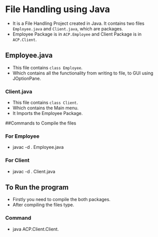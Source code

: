 # File Handling using Java
- It is a File Handling Project created in Java. It contains two files `Employee.java` and `Client.java`, which are packages.
- Employee Package is in `ACP.Employee` and Client Package is in `ACP.Client`.
## Employee.java
- This file contains `class Employee`.
- Which contains all the functionality from writing to file, to GUI using JOptionPane.
### Client.java
- This file contains `class Client`.
- Which contains the Main menu.
- It Imports the Employee Package.

##Commands to Compile the files
### For Employee
- javac -d . Employee.java
### For Client
- javac -d . Client.java

## To Run the program 
- Firstly you need to compile the both packages.
- After compiling the files type.
### Command 
- java ACP.Client.Client.
